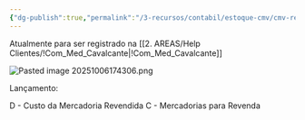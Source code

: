 ```yaml
---
{"dg-publish":true,"permalink":"/3-recursos/contabil/estoque-cmv/cmv-relatorio-do-sistema-trier/","dgPassFrontmatter":true,"created":"2025-10-04T23:23:49.022-03:00","updated":"2025-10-06T17:43:12.054-03:00"}
---
```




Atualmente para ser registrado na [[2. AREAS/Help Clientes/!Com_Med_Cavalcante\|!Com_Med_Cavalcante]] 

![Pasted image 20251006174306.png](/img/user/4.%20ARQUIVOS/Pasted%20image%2020251006174306.png)



Lançamento:

D - Custo da Mercadoria Revendida
C - Mercadorias para Revenda